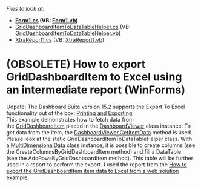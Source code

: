 <!-- default file list -->
*Files to look at*:

* **[Form1.cs](./CS/NewProject/Form1.cs) (VB: [Form1.vb](./VB/NewProject/Form1.vb))**
* [GridDashboardItemToDataTableHelper.cs](./CS/NewProject/GridDashboardItemToDataTableHelper.cs) (VB: [GridDashboardItemToDataTableHelper.vb](./VB/NewProject/GridDashboardItemToDataTableHelper.vb))
* [XtraReport1.cs](./CS/NewProject/XtraReport1.cs) (VB: [XtraReport1.vb](./VB/NewProject/XtraReport1.vb))
<!-- default file list end -->
# (OBSOLETE) How to export GridDashboardItem to Excel using an intermediate report (WinForms)


<p>Udpate: The Dashboard Suite version 15.2 supports the Export To Excel functionality out of the box: <a href="https://documentation.devexpress.com/Dashboard/CustomDocument15182.aspx">Printing and Exporting</a> <br>This example demonstrates how to fetch data from the <a href="https://documentation.devexpress.com/#Dashboard/clsDevExpressDashboardCommonGridDashboardItemtopic">GridDashboardItem</a> placed in the <a href="https://documentation.devexpress.com/#Dashboard/clsDevExpressDashboardWinDashboardViewertopic">DashboardViewer</a> class instance. To get data from the item, the <a href="https://documentation.devexpress.com/#Dashboard/DevExpressDashboardWinDashboardViewer_GetItemDatatopic">DashboardViewer.GetItemData</a> method is used. Please look at the static GridDashboardItemToDataTableHelper class. With a <a href="https://documentation.devexpress.com/#Dashboard/clsDevExpressDashboardCommonViewerDataMultiDimensionalDatatopic">MultiDimensionalData</a> class instance, it is possible to create columns (see the CreateColumnsByGridDashboardItem method) and fill a DataTable (see the AddRowsByGridDashboardItem method). This table will be further used in a report to perform the export. I used the report from the <a href="https://www.devexpress.com/Support/Center/p/T234458">How to export the GridDashboardItem item data to Excel from a web solution</a> example.</p>

<br/>


